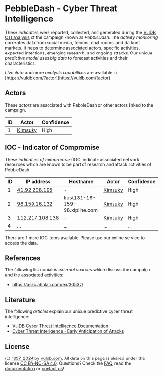 # PebbleDash - Cyber Threat Intelligence

These _indicators_ were reported, collected, and generated during the [VulDB CTI analysis](https://vuldb.com/?kb.cti) of the campaign known as _PebbleDash_. The _activity monitoring_ correlates data from social media, forums, chat rooms, and darknet markets. It helps to determine associated actors, specific activities, expected intentions, emerging research, and ongoing attacks. Our unique _predictive model_ uses _big data_ to forecast activities and their characteristics.

_Live data_ and more _analysis capabilities_ are available at [https://vuldb.com/?actor](https://vuldb.com/?actor)

## Actors

These _actors_ are associated with PebbleDash or other actors linked to the campaign.

ID | Actor | Confidence
-- | ----- | ----------
1 | [Kimsuky](https://vuldb.com/?actor.kimsuky) | High

## IOC - Indicator of Compromise

These _indicators of compromise_ (IOC) indicate associated network resources which are known to be part of research and attack activities of PebbleDash.

ID | IP address | Hostname | Actor | Confidence
-- | ---------- | -------- | ----- | ----------
1 | [41.92.208.195](https://vuldb.com/?ip.41.92.208.195) | - | [Kimsuky](https://vuldb.com/?actor.kimsuky) | High
2 | [98.159.16.132](https://vuldb.com/?ip.98.159.16.132) | host132-16-159-98.xipline.com | [Kimsuky](https://vuldb.com/?actor.kimsuky) | High
3 | [112.217.108.138](https://vuldb.com/?ip.112.217.108.138) | - | [Kimsuky](https://vuldb.com/?actor.kimsuky) | High
4 | ... | ... | ... | ...

There are 1 more IOC items available. Please use our online service to access the data.

## References

The following list contains _external sources_ which discuss the campaign and the associated activities:

* https://asec.ahnlab.com/en/30532/

## Literature

The following _articles_ explain our unique predictive cyber threat intelligence:

* [VulDB Cyber Threat Intelligence Documentation](https://vuldb.com/?kb.cti)
* [Cyber Threat Intelligence - Early Anticipation of Attacks](https://www.scip.ch/en/?labs.20201022)

## License

(c) [1997-2024](https://vuldb.com/?kb.changelog) by [vuldb.com](https://vuldb.com/?kb.about). All data on this page is shared under the license [CC BY-NC-SA 4.0](https://creativecommons.org/licenses/by-nc-sa/4.0/). Questions? Check the [FAQ](https://vuldb.com/?kb.faq), read the [documentation](https://vuldb.com/?kb) or [contact us](https://vuldb.com/?contact)!
